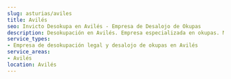 ```yaml
---
slug: asturias/aviles
title: Avilés
seo: Invicto Desokupa en Avilés - Empresa de Desalojo de Okupas
description: Desokupación en Avilés. Empresa especializada en okupas. Mediación legal y desalojo express. Presupuesto gratuito.
service_types:
- Empresa de desokupación legal y desalojo de okupas en Avilés
service_areas:
- Avilés
location: Avilés
---
```


